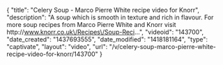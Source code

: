 {
    "title": "Celery Soup - Marco Pierre White recipe video for Knorr",
    "description": "A soup which is smooth in texture and rich in flavour. For more soup recipes from Marco Pierre White and Knorr visit http:\/\/www.knorr.co.uk\/Recipes\/Soup-Reci...",
    "videoid": "143700",
    "date_created": "1437693555",
    "date_modified": "1418181164",
    "type": "captivate",
    "layout": "video",
    "url": "\/v\/celery-soup-marco-pierre-white-recipe-video-for-knorr\/143700"
}